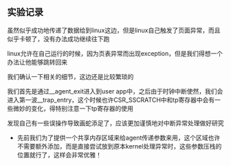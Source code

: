 ## 实验记录
虽然似乎成功地传递了数据给到linux这边，但是linux自己触发了页面异常，而且似乎卡顿了，没有办法成功继续往下跑

linux允许在自己运行的时候，因为页表异常而出现exception，但是我们得想一个办法让他能够跳转回来

我们确认一下相关的细节，这边还是比较繁琐的

我们首先是通过__agent_exit进入到user app中，之后由于时钟中断使然，我们会进入第一波__trap_entry，这个时候也许CSR_SSCRATCH中和tp寄存器中会有一些微妙的变化，得特别注意一下tp寄存器的使用

发现自己有一些误操作导致画蛇添足了，应该更加谨慎地对中断异常处理做好研究
- 先前我们为了提供一个共享内存区域来给agent传递参数来用，这个区域也许不需要额外添加，而是直接尝试放到原本kernel处理异常时，这些参数压栈的位置就行了，这样会非常优雅！